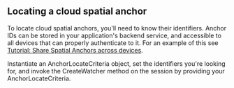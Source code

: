 ## Locating a cloud spatial anchor

To locate cloud spatial anchors, you'll need to know their identifiers. Anchor IDs can be stored in your application's backend service, and accessible to all devices that can properly authenticate to it. For an example of this see [Tutorial: Share Spatial Anchors across devices](/azure/spatial-anchors/tutorials/tutorial-share-anchors-across-devices/).

Instantiate an AnchorLocateCriteria object, set the identifiers you're looking for, and invoke the CreateWatcher method on the session by providing your AnchorLocateCriteria.
